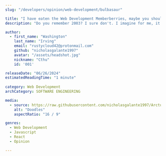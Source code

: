 ```yaml
---
slug: "/developers/opinion/web-development/bulbasaur"

title: "I have eaten the Web Development Memberberries, maybe you should too."
description: "Do you remember 2003? I sure don't. I imagine for me, it was filled with a lot of soccer and Pokemon pack opening. If you were writing code then, I imagine it was a lot of php."

author:
  - first_name: "Washington"
    last_name: "Irving"
    email: "rustycloud42@protonmail.com"
    github: "nicholasgalante1997"
    avatar: "/assets/headshot.jpg"
    nickname: "Cthu"
    id: '001'

releaseDate: "06/26/2024"
estimatedReadingTime: "1 minute"
      
category: Web Development
archCategory: SOFTWARE ENGINEERING

media:
  - source: https://raw.githubusercontent.com/nicholasgalante1997/Arcturus/refs/heads/main/apps/web/public/assets/doodles.jpg
    alt: "Doodles"
    aspectRatio: "16 / 9"

genres:
  - Web Development
  - Javascript
  - React
  - Opinion

---
```

